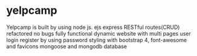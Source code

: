 # yelpcamp
Yelpcamp is built by using node js.
ejs express 
RESTful routes(CRUD)
refactored 
no bugs
fully functional 
dynamic website with multi pages
user login register by using password
styling with bootstrap 4, font-awesome and favicons
mongoose and mongodb database
